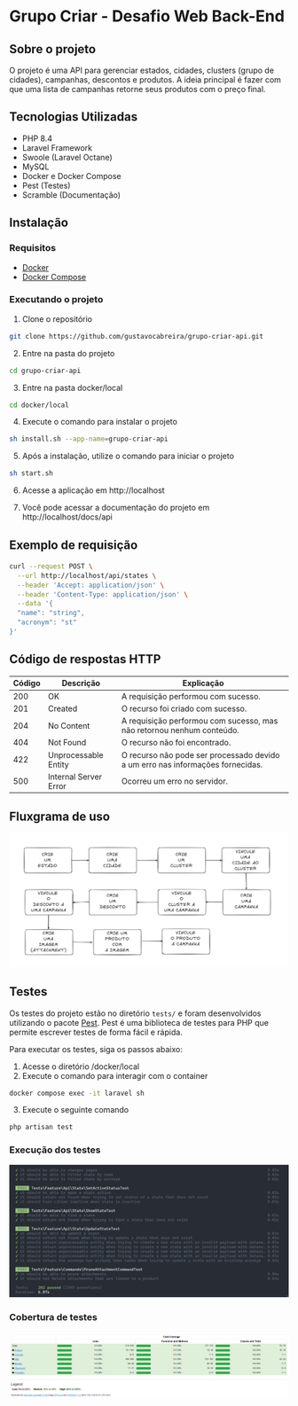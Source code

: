 # Grupo Criar - Desafio Web Back-End

## Sobre o projeto

O projeto é uma API para gerenciar estados, cidades, clusters (grupo de cidades), campanhas, descontos e produtos.
A ideia principal é fazer com que uma lista de campanhas retorne seus produtos com o preço final.

## Tecnologias Utilizadas

- PHP 8.4
- Laravel Framework
- Swoole (Laravel Octane)
- MySQL
- Docker e Docker Compose
- Pest (Testes)
- Scramble (Documentação)

## Instalação

### Requisitos

- [Docker](https://docs.docker.com/engine/install/)
- [Docker Compose](https://docs.docker.com/compose/install/)

### Executando o projeto

1. Clone o repositório

```bash
git clone https://github.com/gustavocabreira/grupo-criar-api.git
```

2. Entre na pasta do projeto

```bash
cd grupo-criar-api
```

3. Entre na pasta docker/local

```bash
cd docker/local
```

4. Execute o comando para instalar o projeto

```bash
sh install.sh --app-name=grupo-criar-api
```

5. Após a instalação, utilize o comando para iniciar o projeto

```bash
sh start.sh
```

6. Acesse a aplicação em http://localhost

7. Você pode acessar a documentação do projeto em http://localhost/docs/api

## Exemplo de requisição

```sh
curl --request POST \
  --url http://localhost/api/states \
  --header 'Accept: application/json' \
  --header 'Content-Type: application/json' \
  --data '{
  "name": "string",
  "acronym": "st"
}'
```

## Código de respostas HTTP

| Código | Descrição              | Explicação                                                                     | 
|--------|------------------------|--------------------------------------------------------------------------------|
| 200 | OK                        | A requisição performou com sucesso.                                            |
| 201 | Created                   | O recurso foi criado com sucesso.                                              |
| 204 | No Content                | A requisição performou com sucesso, mas não retornou nenhum conteúdo.          |
| 404 | Not Found                 | O recurso não foi encontrado.                                                  |
| 422 | Unprocessable Entity      | O recurso não pode ser processado devido a um erro nas informações fornecidas. |
| 500 | Internal Server Error     | Ocorreu um erro no servidor.                                                   |

## Fluxgrama de uso

![Flow](public/images/flow.png)

## Testes

Os testes do projeto estão no diretório `tests/` e foram desenvolvidos utilizando o pacote [Pest](https://pestphp.com/docs/installation).
Pest é uma biblioteca de testes para PHP que permite escrever testes de forma fácil e rápida.

Para executar os testes, siga os passos abaixo:

1. Acesse o diretório /docker/local
2. Execute o comando para interagir com o container

```bash
docker compose exec -it laravel sh
```

3. Execute o seguinte comando

```bash
php artisan test
```

### Execução dos testes
![Testes](public/images/tests.png)

### Cobertura de testes
![Cobertura de Testes](public/images/tests_coverage.png)
